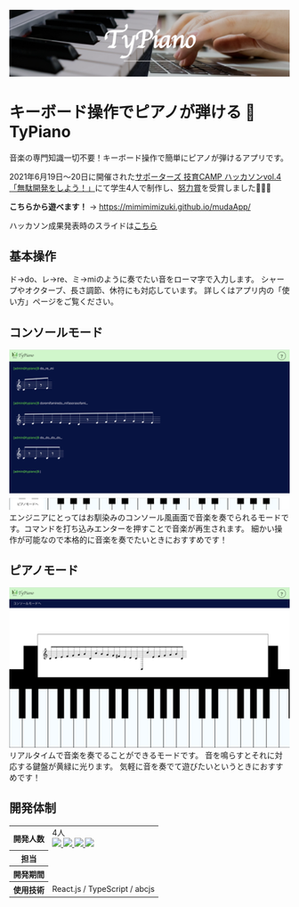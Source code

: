 ![ヘッダー画像](/resourse/screenshot-title.png)
# キーボード操作でピアノが弾ける 🎹 TyPiano
音楽の専門知識一切不要！キーボード操作で簡単にピアノが弾けるアプリです。

2021年6月19日〜20日に開催された[サポーターズ 技育CAMP ハッカソンvol.4「無駄開発をしよう！」](https://talent.supporterz.jp/events/f59d36af-3a00-42de-a4d2-083c12126015/)にて学生4人で制作し、[努力賞](https://twitter.com/geek_pjt/status/1406550908889042947?s=20)を受賞しました🎉🎉🎉

**こちらから遊べます！** → https://mimimimizuki.github.io/mudaApp/

ハッカソン成果発表時のスライドは[こちら](https://docs.google.com/presentation/d/1iWeoK-Tp4euqyBQ9DcGpPeAGV6k6PfEZLSq6YbRqlio/edit?usp=sharing)

## 基本操作
ド→do、レ→re、ミ→miのように奏でたい音をローマ字で入力します。
シャープやオクターブ、長さ調節、休符にも対応しています。
詳しくはアプリ内の「使い方」ページをご覧ください。

## コンソールモード
![コンソールモード画像](/resourse/screenshot-consolemode.png)
エンジニアにとってはお馴染みのコンソール風画面で音楽を奏でられるモードです。コマンドを打ち込みエンターを押すことで音楽が再生されます。
細かい操作が可能なので本格的に音楽を奏でたいときにおすすめです！

## ピアノモード
![ピアノモード画像](/resourse/screenshot-pianomode.png)
リアルタイムで音楽を奏でることができるモードです。
音を鳴らすとそれに対応する鍵盤が黄緑に光ります。
気軽に音を奏でて遊びたいというときにおすすめです！

## 開発体制
<table>
  <tr>
    <th>開発人数</th>
    <td>
      4人<br>
      <b><a href="https://github.com/chum0n"><img src="https://github.com/chum0n.png" width="50px;" /></b>
      <b><a href="https://github.com/mimimimizuki"><img src="https://github.com/mimimimizuki.png" width="50px;" /></b>
      <b><a href="https://github.com/Eri-0910"><img src="https://github.com/Eri-0910.png" width="50px;" /></b>
      <b><a href="https://github.com/knknk98"><img src="https://github.com/knknk98.png" width="50px;" /></b>
    </td>
  </tr>
  <tr>
    <th>担当</th>
    <td></td>
  </tr>
  <tr>
    <th>開発期間</th>
    <td></td>
  </tr>
  <tr>
    <th>使用技術</th>
    <td>React.js / TypeScript / abcjs </td>
  </tr>
</table>
